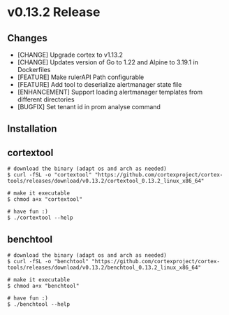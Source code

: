# v0.13.2 Release

## Changes

* [CHANGE] Upgrade cortex to v1.13.2
* [CHANGE] Updates version of Go to 1.22 and Alpine to 3.19.1 in Dockerfiles
* [FEATURE] Make rulerAPI Path configurable
* [FEATURE] Add tool to deserialize alertmanager state file
* [ENHANCEMENT] Support loading alertmanager templates from different directories
* [BUGFIX] Set tenant id in prom analyse command

## Installation

## cortextool

```console
# download the binary (adapt os and arch as needed)
$ curl -fSL -o "cortextool" "https://github.com/cortexproject/cortex-tools/releases/download/v0.13.2/cortextool_0.13.2_linux_x86_64"

# make it executable
$ chmod a+x "cortextool"

# have fun :)
$ ./cortextool --help
```

## benchtool

```console
# download the binary (adapt os and arch as needed)
$ curl -fSL -o "benchtool" "https://github.com/cortexproject/cortex-tools/releases/download/v0.13.2/benchtool_0.13.2_linux_x86_64"

# make it executable
$ chmod a+x "benchtool"

# have fun :)
$ ./benchtool --help
```
